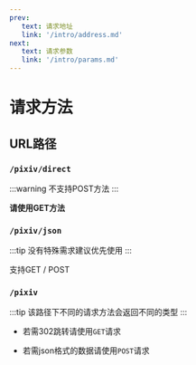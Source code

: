 ```yaml
---
prev:
   text: 请求地址
   link: '/intro/address.md'
next:
   text: 请求参数
   link: '/intro/params.md'
---
```




# 请求方法

## URL路径

### `/pixiv/direct`

:::warning
不支持POST方法
:::

**请使用GET方法**



### `/pixiv/json`

:::tip
没有特殊需求建议优先使用
:::

支持GET / POST



### `/pixiv`

:::tip
该路径下不同的请求方法会返回不同的类型
:::

- 若需302跳转请使用`GET`请求

- 若需json格式的数据请使用`POST`请求